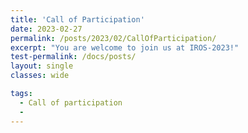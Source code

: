 ```yaml
---
title: 'Call of Participation'
date: 2023-02-27
permalink: /posts/2023/02/CallOfParticipation/
excerpt: "You are welcome to join us at IROS-2023!"
test-permalink: /docs/posts/
layout: single 
classes: wide

tags:
  - Call of participation 
  -  
---
```



